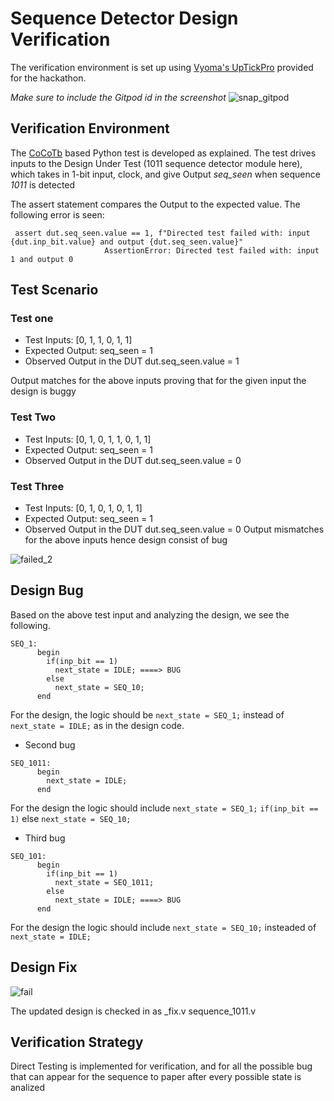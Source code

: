 # Sequence Detector Design Verification

The verification environment is set up using [Vyoma's UpTickPro](https://vyomasystems.com) provided for the hackathon.

*Make sure to include the Gitpod id in the screenshot*
![snap_gitpod](https://user-images.githubusercontent.com/84724429/181510175-e2c15e62-0d13-48c5-8bc6-54cdd5919dcb.jpg)

## Verification Environment

The [CoCoTb](https://www.cocotb.org/) based Python test is developed as explained. The test drives inputs to the Design Under Test (1011 sequence detector module here), which takes in 1-bit input, clock, and give Output *seq_seen* when sequence *1011*
is detected

The assert statement compares the Output to the expected value.
The following error is seen:
```
 assert dut.seq_seen.value == 1, f"Directed test failed with: input {dut.inp_bit.value} and output {dut.seq_seen.value}"
                     AssertionError: Directed test failed with: input 1 and output 0
```
## Test Scenario 
### Test one
- Test Inputs: [0, 1, 1, 0, 1, 1]
- Expected Output: seq_seen = 1
- Observed Output in the DUT dut.seq_seen.value = 1

Output matches for the above inputs proving that for the given input the design is buggy

### Test Two
- Test Inputs: [0, 1, 0, 1, 1, 0, 1, 1]
- Expected Output: seq_seen = 1
- Observed Output in the DUT dut.seq_seen.value = 0

### Test Three
- Test Inputs: [0, 1, 0, 1, 0, 1, 1]
- Expected Output: seq_seen = 1
- Observed Output in the DUT dut.seq_seen.value = 0
Output mismatches for the above inputs hence design consist of bug

![failed_2](https://user-images.githubusercontent.com/84724429/181591985-1bfabe91-9838-40a7-9c1c-aa641f84d034.jpg)


## Design Bug
Based on the above test input and analyzing the design, we see the following.
```
SEQ_1:
      begin
        if(inp_bit == 1)
          next_state = IDLE; ====> BUG
        else
          next_state = SEQ_10;
      end          
```
For the design, the logic should be ``next_state = SEQ_1;`` instead of ``next_state = IDLE;`` as in the design code.
- Second bug
```
SEQ_1011:
      begin
        next_state = IDLE;
      end         
```
For the design the logic should include ``next_state = SEQ_1;`` ``if(inp_bit == 1)``
 else ``next_state = SEQ_10;``

- Third bug
```
SEQ_101:
      begin
        if(inp_bit == 1)
          next_state = SEQ_1011;
        else
          next_state = IDLE; ====> BUG
      end       
```
For the design the logic should include ``next_state = SEQ_10;`` insteaded of  ``next_state = IDLE;``
## Design Fix

![fail](https://user-images.githubusercontent.com/84724429/181592618-6d8237b7-39c4-45cc-88c0-b0ad8b119807.jpg)

The updated design is checked in as _fix.v
sequence_1011.v
## Verification Strategy
Direct Testing is implemented for verification, and for all the possible bug that can appear for the sequence to paper after every possible state is analized
